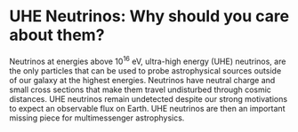 # UHE Neutrinos: Why should you care about them?

Neutrinos at energies above  10<sup>16</sup> eV, ultra-high energy (UHE) neutrinos, are the only particles that can be used to probe astrophysical sources outside of our galaxy at the highest energies. Neutrinos have neutral charge and small cross sections that make them travel undisturbed through cosmic distances. UHE neutrinos remain undetected despite our strong motivations to expect an observable flux on Earth. UHE neutrinos are then an important missing piece for multimessenger astrophysics.


